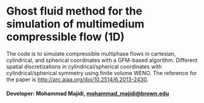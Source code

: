 # Ghost fluid method for the simulation of multimedium compressible flow (1D)
The code is to simulate compressible multiphase flows in cartesian, cylindrical, and spherical coordinates with a GFM-based algorithm. 
Different spatial discretizations in cylindrical/spherical coordinates with cylindrical/spherical symmetry using finite volume WENO.
The reference for the paper is http://arc.aiaa.org/doi/10.2514/6.2013-2430.

#### Developer: Mohammad Majidi, mohammad_majidi@brown.edu

